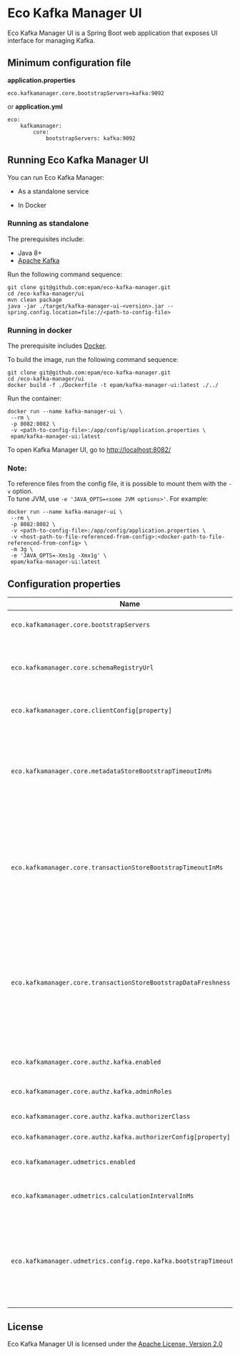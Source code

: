 # Eco Kafka Manager UI

Eco Kafka Manager UI is a Spring Boot web application that exposes UI interface for managing Kafka.

## Minimum configuration file

**application.properties**
```
eco.kafkamanager.core.bootstrapServers=kafka:9092
```

or **application.yml**
```
eco:
    kafkamanager:
        core:
            bootstrapServers: kafka:9092
```

## Running Eco Kafka Manager UI 

You can run Eco Kafka Manager: 

* As a standalone service 

* In Docker 

### Running as standalone

The prerequisites include:
* Java 8+
* [Apache Kafka](https://kafka.apache.org/)

Run the following command sequence:
```
git clone git@github.com:epam/eco-kafka-manager.git
cd /eco-kafka-manager/ui
mvn clean package
java -jar ./target/kafka-manager-ui-<version>.jar --spring.config.location=file://<path-to-config-file>
```

### Running in docker

The prerequisite includes [Docker](https://www.docker.com/get-started).

To build the image, run the following command sequence:
```
git clone git@github.com:epam/eco-kafka-manager.git
cd /eco-kafka-manager/ui
docker build -f ./Dockerfile -t epam/kafka-manager-ui:latest ./../
```

Run the container:
```
docker run --name kafka-manager-ui \
 --rm \
 -p 8082:8082 \
 -v <path-to-config-file>:/app/config/application.properties \
 epam/kafka-manager-ui:latest
```

To open Kafka Manager UI, go to [http://localhost:8082/](http://localhost:8082/)

### Note:

To reference files from the config file, it is possible to mount them with the
`-v` option. <br />
To tune JVM, use `-e 'JAVA_OPTS=<some JVM options>'`.
For example:
```
docker run --name kafka-manager-ui \
 --rm \
 -p 8082:8082 \
 -v <path-to-config-file>:/app/config/application.properties \
 -v <host-path-to-file-referenced-from-config>:<docker-path-to-file-referenced-from-config> \
 -m 3g \
 -e 'JAVA_OPTS=-Xms1g -Xmx1g' \
 epam/kafka-manager-ui:latest
```

## Configuration properties

Name | Description | Default
---  | ---         | --- 
`eco.kafkamanager.core.bootstrapServers` | A comma-separated list of Kafka brokers to connect to. |
`eco.kafkamanager.core.schemaRegistryUrl` | URL to the [Schema Registry](https://docs.confluent.io/current/schema-registry/index.html) REST API, used for reading records in Avro format serialized using the Schema Registry. |
`eco.kafkamanager.core.clientConfig[property]` | Common Kafka [client properties](https://kafka.apache.org/10/documentation.html#adminclientconfigs), used to connect to cluster. |
`eco.kafkamanager.core.metadataStoreBootstrapTimeoutInMs` | Max duration in milliseconds for bootstrapping user-defined metadata. If timeout is too small, you may observe stale data for some time (gets consistent eventually) after service is started. | 180000
`eco.kafkamanager.core.transactionStoreBootstrapTimeoutInMs` | Max duration in milliseconds for bootstrapping transaction metadata (`__transaction_state`). If timeout is too small, you may observe stale data for some time (gets consistent eventually) after service is started. | 180000
`eco.kafkamanager.core.transactionStoreBootstrapDataFreshness` | Defines the data freshness window for bootstrapping transaction metadata (`__transaction_state`). <br/><br/> Possible values: <br/> `ONE_HOUR` <br/> `TWO_HOURS` <br/> `THREE_HOURS` <br/> `ONE_DAY` <br/> `TWO_DAYS` <br/> `THREE_DAYS` <br/> `ONE_WEEK` <br/> `TWO_WEEKS` <br/> `THREE_WEEKS` | `ONE_HOUR`
`eco.kafkamanager.core.authz.kafka.enabled` | Controls whether authorization is enabled/disabled. | `false`
`eco.kafkamanager.core.authz.kafka.adminRoles` | List of admin roles. Users with this roles have all permissions. |
`eco.kafkamanager.core.authz.kafka.authorizerClass` | Kafka [Authorizer](https://cwiki.apache.org/confluence/display/KAFKA/KIP-11+-+Authorization+Interface) implementation. | `kafka.security.auth.SimpleAclAuthorizer`
`eco.kafkamanager.core.authz.kafka.authorizerConfig[property]` | Kafka [Authorizer](https://cwiki.apache.org/confluence/display/KAFKA/KIP-11+-+Authorization+Interface) properties. | 
`eco.kafkamanager.udmetrics.enabled` | Controls whether UDM manager is enabled/disabled.  | `false`
`eco.kafkamanager.udmetrics.calculationIntervalInMs` | Interval in milliseconds at which metric values are calculated/refreshed. | 60000
`eco.kafkamanager.udmetrics.config.repo.kafka.bootstrapTimeoutInMs` | Max duration in milliseconds for bootstrapping metric configurations. If timeout is too small, you may observe stale data for some time (gets consistent eventually) after service is started. | 60000

## License

Eco Kafka Manager UI is licensed under the [Apache License, Version 2.0](https://www.apache.org/licenses/LICENSE-2.0)

